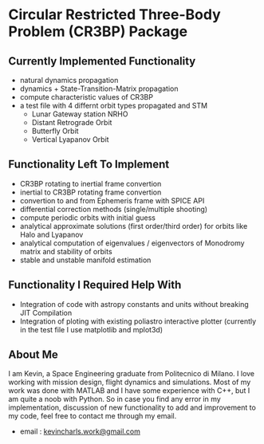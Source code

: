 # Circular Restricted Three-Body Problem (CR3BP) Package

## Currently Implemented Functionality
- natural dynamics propagation
- dynamics + State-Transition-Matrix propagation
- compute characteristic values of CR3BP
- a test file with 4 differnt orbit types propagated and STM
   - Lunar Gateway station NRHO
   - Distant Retrograde Orbit
   - Butterfly Orbit
   - Vertical Lyapanov Orbit

## Functionality Left To Implement
- CR3BP rotating to inertial frame convertion
- inertial to CR3BP rotating frame convertion
- convertion to and from Ephemeris frame with SPICE API
- differential correction methods (single/multiple shooting)
- compute periodic orbits with initial guess
- analytical approximate solutions (first order/third order) for orbits like Halo and Lyapanov
- analytical computation of eigenvalues / eigenvectors of Monodromy matrix and stability of orbits
- stable and unstable manifold estimation

## Functionality I Required Help With
- Integration of code with astropy constants and units without breaking JIT Compilation
- Integration of ploting with existing poliastro interactive plotter (currently in the test file I use matplotlib and mplot3d)

## About Me
I am Kevin, a Space Engineering graduate from Politecnico di Milano. I love working with mission design, flight dynamics and simulations. Most of my work was done with MATLAB and I have some experience with C++, but I am quite a noob with Python. So in case you find any error in my implementation, discussion of new functionality to add and improvement to my code, feel free to contact me through my email.
- email : kevincharls.work@gmail.com
